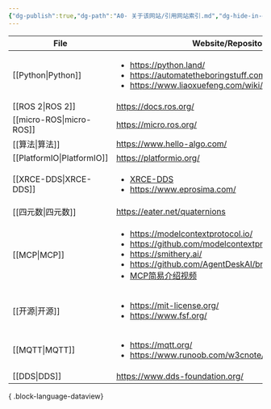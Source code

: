 ```yaml
---
{"dg-publish":true,"dg-path":"A0- 关于该网站/引用网站索引.md","dg-hide-in-graph":true,"permalink":"/A0- 关于该网站/引用网站索引/","hideInGraph":true,"dgPassFrontmatter":true,"noteIcon":"","created":"2025-05-01T02:12:34.920+08:00","updated":"2025-05-03T10:45:22.254+08:00"}
---
```



| File                          | Website/Repository                                                                                                                                                                                                                                                                                                                     |
| ----------------------------- | -------------------------------------------------------------------------------------------------------------------------------------------------------------------------------------------------------------------------------------------------------------------------------------------------------------------------------------- |
| [[Python\|Python]]         | <ul><li>https://python.land/</li><li>https://automatetheboringstuff.com/#toc</li><li>https://www.liaoxuefeng.com/wiki/1016959663602400</li></ul>                                                                                                                                                                                       |
| [[ROS 2\|ROS 2]]           | https://docs.ros.org/                                                                                                                                                                                                                                                                                                                  |
| [[micro-ROS\|micro-ROS]]   | https://micro.ros.org/                                                                                                                                                                                                                                                                                                                 |
| [[算法\|算法]]                 | https://www.hello-algo.com/                                                                                                                                                                                                                                                                                                            |
| [[PlatformIO\|PlatformIO]] | https://platformio.org/                                                                                                                                                                                                                                                                                                                |
| [[XRCE-DDS\|XRCE-DDS]]     | <ul><li>[XRCE-DDS](https://micro-xrce-dds.docs.eprosima.com/en/latest/index.html)</li><li>https://www.eprosima.com/</li></ul>                                                                                                                                                                                                          |
| [[四元数\|四元数]]               | https://eater.net/quaternions                                                                                                                                                                                                                                                                                                          |
| [[MCP\|MCP]]               | <ul><li>https://modelcontextprotocol.io/</li><li>https://github.com/modelcontextprotocol/servers</li><li>https://smithery.ai/</li><li>https://github.com/AgentDeskAI/browser-tools-mcp</li><li>[MCP简易介绍视频](https://www.bilibili.com/video/BV1AnQNYxEsy/?spm_id_from=333.1391.0.0&vd_source=dba046a94f2c543cbb2a7f7c4747fe67)</li></ul> |
| [[开源\|开源]]                 | <ul><li>https://mit-license.org/</li><li>https://www.fsf.org/</li></ul>                                                                                                                                                                                                                                                                |
| [[MQTT\|MQTT]]             | <ul><li>https://mqtt.org/</li><li>https://www.runoob.com/w3cnote/mqtt-intro.html</li></ul>                                                                                                                                                                                                                                             |
| [[DDS\|DDS]]               | https://www.dds-foundation.org/                                                                                                                                                                                                                                                                                                        |

{ .block-language-dataview}

